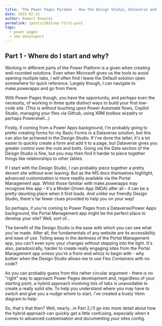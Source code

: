 ```yaml
---
title: 'The Power Pages Paradox - How the Design Studio, Dataverse and the Portal Management App Work Together'
date: 2025-02-22
author: Robert Knowles
permalink: /posts/2025/my-first-post
tags:
  - power pages
  - new developers
---
```


## Part 1 - Where do I start and why?

Working in different parts of the Power Platform is a given when creating well-rounded solutions. Even when Microsoft gives us the tools to avoid opening multiple tabs, I will often find I leave the Default solution open somewhere for quick reference. Largely though, I can navigate to make.powerapps and go from there.

With Power Pages though, you have the opportunity, and perhaps even the necessity, of working in three quite distinct ways to build your first low-code site. (This is without touching upon Power Automate flows, Copilot Studio, managing your files via Github, using XRM toolbox wizadry or perhaps Powershell...)

Firstly, if coming from a Power Apps background, I'm probably going to prefer creating forms for my Basic Forms in a Dataverse solution, but this can also be achieved in the Design Studio. If i've done the latter, it's a lot easier to quickly create a form and add it to a page, but Dataverse gives you greater control over the nuts and bolts. Going via the Data section of the Deisgn Studio is fine, but you may then find it harder to piece together things like relationships to other tables.

If I start with the Design Studio, I can probably piece together a pretty decent site without ever leaving. But as the MS docs themselves highlight, advanced customisation is more readily available via the Portal Management app. Whilst those familiar with make.powerapps may recognise this app - it's a Model-Driven App (MDA) after all - it can be a pretty daunting place when it first loads. And unlike our friendly Design Studio, there's far fewer clues provided to help you on your way!

So perhaps, if you're coming to Power Pages from a Dataverse/Power Apps background, the Portal Management app might be the perfect place to develop your site? Well, sort of...

The benefit of the Design Studio is the ease with which you can see what you've made. After all, the fundamentals of any website are its accessibility and ease of use. Toiling away in the darkness of the Portal Management app, you can't even sync your changes without stepping into the light. It's also, paradoxically, harder to create really engaging sites from the Portal Management app unless you're a front-end whizz to begin with - why bother when the Design Studio allows me to use Flex Containers with no code?

As you can probably guess from this rather circular argument - there is no "right" way to approach Power Pages development and, regardless of your starting point, a hybrid approach involving lots of tabs is unavoidable to create a really solid site. To help you understand where you may have to switch and give you a nudge where to start, i've created a trusty Venn diagram to help:









So, that's that then? Well, nearly...in Part 2,i'll go into more detail about how the hybrid approach can quickly get a little confusing, especially when it comes to advanced customisation and documenting your sites config.
